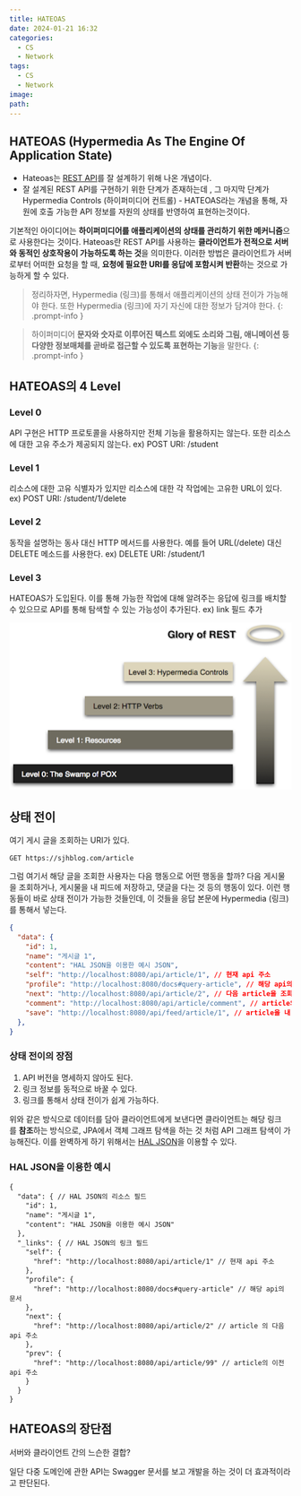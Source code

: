 ```yaml
---
title: HATEOAS
date: 2024-01-21 16:32
categories:
  - CS
  - Network
tags:
  - CS
  - Network
image: 
path:
---
```


## HATEOAS (Hypermedia As The Engine Of Application State)
+ Hateoas는 [REST API](https://sonjh919.github.io/posts/REST-API)를 잘 설계하기 위해 나온 개념이다.
+ 잘 설계된 REST API를 구현하기 위한 단계가 존재하는데 , 그 마지막 단계가 Hypermedia Controls (하이퍼미디어 컨트롤) - HATEOAS라는 개념을 통해, 자원에 호출 가능한 API 정보를 자원의 상태를 반영하여 표현하는것이다.

기본적인 아이디어는 **하이퍼미디어를 애플리케이션의 상태를 관리하기 위한 메커니즘**으로 사용한다는 것이다. Hateoas란 REST API를 사용하는 **클라이언트가 전적으로 서버와 동적인 상호작용이 가능하도록 하는 것**을 의미한다. 이러한 방법은 클라이언트가 서버로부터 어떠한 요청을 할 때, **요청에 필요한 URI를 응답에 포함시켜 반환**하는 것으로 가능하게 할 수 있다.

> 정리하자면, Hypermedia (링크)를 통해서 애플리케이션의 상태 전이가 가능해야 한다. 또한 Hypermedia (링크)에 자기 자신에 대한 정보가 담겨야 한다.
{: .prompt-info }

>하이퍼미디어
**문자와 숫자로 이루어진 텍스트 외에도 소리와 그림, 애니메이션 등 다양한 정보매체를 곧바로 접근할 수 있도록 표현하는 기능**을 말한다.
{: .prompt-info }

## HATEOAS의 4 Level
### Level 0
API 구현은 HTTP 프로토콜을 사용하지만 전체 기능을 활용하지는 않는다. 또한 리소스에 대한 고유 주소가 제공되지 않는다.
ex) POST URI: /student
### Level 1
리소스에 대한 고유 식별자가 있지만 리소스에 대한 각 작업에는 고유한 URL이 있다.
ex) POST URI: /student/1/delete
### Level 2
동작을 설명하는 동사 대신 HTTP 메서드를 사용한다. 예를 들어 URL(/delete) 대신 DELETE 메소드를 사용한다.
ex) DELETE URI: /student/1
### Level 3
HATEOAS가 도입된다. 이를 통해 가능한 작업에 대해 알려주는 응답에 링크를 배치할 수 있으므로 API를 통해 탐색할 수 있는 가능성이 추가된다.
ex) link 필드 추가


![](/assets/img/IMG/CS/Network/hateoas.png)


## 상태 전이
여기 게시 글을 조회하는 URI가 있다.

```
GET https://sjhblog.com/article
```

그럼 여기서 해당 글을 조회한 사용자는 다음 행동으로 어떤 행동을 할까? 다음 게시물을 조회하거나, 게시물을 내 피드에 저장하고, 댓글을 다는 것 등의 행동이 있다. 이런 행동들이 바로 상태 전이가 가능한 것들인데, 이 것들을 응답 본문에 Hypermedia (링크)를 통해서 넣는다.

```json
{
  "data": {
    "id": 1,
    "name": "게시글 1",
    "content": "HAL JSON을 이용한 예시 JSON",
    "self": "http://localhost:8080/api/article/1", // 현재 api 주소
    "profile": "http://localhost:8080/docs#query-article", // 해당 api의 문서
    "next": "http://localhost:8080/api/article/2", // 다음 article을 조회하는 URI
    "comment": "http://localhost:8080/api/article/comment", // article의 댓글 달기
    "save": "http://localhost:8080/api/feed/article/1", // article을 내 피드로 저장
  },
}
```

### 상태 전이의 장점
1. API 버전을 명세하지 않아도 된다.
2. 링크 정보를 동적으로 바꿀 수 있다.
3. 링크를 통해서 상태 전이가 쉽게 가능하다.

위와 같은 방식으로 데이터를 담아 클라이언트에게 보낸다면 클라이언트는 해당 링크를 **참조**하는 방식으로, JPA에서 객체 그래프 탐색을 하는 것 처럼 API 그래프 탐색이 가능해진다. 이를 완벽하게 하기 위해서는 [HAL JSON](https://sonjh919.github.io/posts/HAL-JSON)을 이용할 수 있다.

### HAL JSON을 이용한 예시
```
{
  "data": { // HAL JSON의 리소스 필드
    "id": 1,
    "name": "게시글 1",
    "content": "HAL JSON을 이용한 예시 JSON"
  },
  "_links": { // HAL JSON의 링크 필드
    "self": {
      "href": "http://localhost:8080/api/article/1" // 현재 api 주소
    },
    "profile": {
      "href": "http://localhost:8080/docs#query-article" // 해당 api의 문서
    },
    "next": {
      "href": "http://localhost:8080/api/article/2" // article 의 다음 api 주소
    },
    "prev": {
      "href": "http://localhost:8080/api/article/99" // article의 이전 api 주소
    }
  }
}
```

## HATEOAS의 장단점
서버와 클라이언트 간의 느슨한 결합?

일단 다중 도메인에 관한 API는 Swagger 문서를 보고 개발을 하는 것이 더 효과적이라고 판단된다.